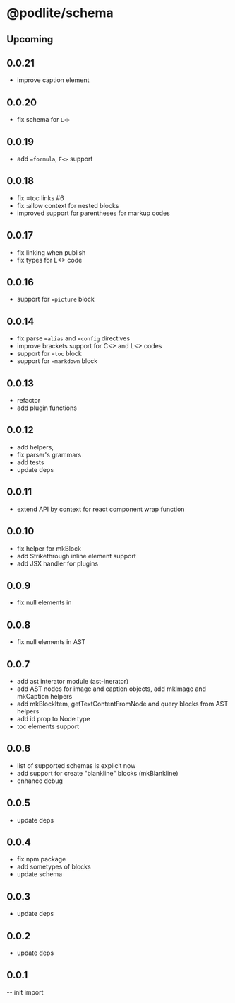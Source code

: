 # @podlite/schema

## Upcoming

## 0.0.21

- improve caption element

## 0.0.20

- fix schema for `L<>`

## 0.0.19

- add `=formula`, `F<>` support

## 0.0.18

- fix =toc links #6
- fix :allow context for nested blocks
- improved support for parentheses for markup codes

## 0.0.17

- fix linking when publish
- fix types for L<> code

## 0.0.16

- support for `=picture` block

## 0.0.14

- fix parse `=alias` and `=config` directives
- improve brackets support for C<> and L<> codes
- support for `=toc` block
- support for `=markdown` block

## 0.0.13

- refactor
- add plugin functions

## 0.0.12

- add helpers,
- fix parser's grammars
- add tests
- update deps

## 0.0.11

- extend API by context for react component wrap function

## 0.0.10

- fix helper for mkBlock
- add Strikethrough inline element support
- add JSX handler for plugins

## 0.0.9

- fix null elements in

## 0.0.8

- fix null elements in AST

## 0.0.7

- add ast interator module (ast-inerator)
- add AST nodes for image and caption objects, add mkImage and mkCaption helpers
- add mkBlockItem, getTextContentFromNode and query blocks from AST helpers
- add id prop to Node type
- toc elements support

## 0.0.6

- list of supported schemas is explicit now
- add support for create "blankline" blocks (mkBlankline)
- enhance debug

## 0.0.5

- update deps

## 0.0.4

- fix npm package
- add sometypes of blocks
- update schema

## 0.0.3

- update deps

## 0.0.2

- update deps

## 0.0.1

-- init import
